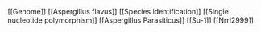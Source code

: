 [[Genome]]
[[Aspergillus flavus]]
[[Species identification]]
[[Single nucleotide polymorphism]]
[[Aspergillus Parasiticus]]
[[Su-1]]
[[Nrrl2999]]
